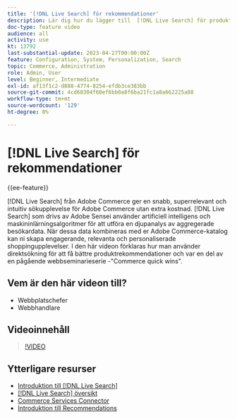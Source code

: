 ```yaml
---
title: '[!DNL Live Search] för rekommendationer'
description: Lär dig hur du lägger till  [!DNL Live Search] för produktrekommendationer i din butik och skapar engagerande, relevanta och personaliserade shoppingupplevelser.
doc-type: feature video
audience: all
activity: use
kt: 13792
last-substantial-update: 2023-04-27T00:00:00Z
feature: Configuration, System, Personalization, Search
topic: Commerce, Administration
role: Admin, User
level: Beginner, Intermediate
exl-id: af13f1c2-d888-4774-8254-efdb3ce383bb
source-git-commit: 4cd68304f60ef6bb0a8f6ba21fc1a8a662225a88
workflow-type: tm+mt
source-wordcount: '129'
ht-degree: 0%

---
```


# [!DNL Live Search] för rekommendationer

{{ee-feature}}

[!DNL Live Search] från Adobe Commerce ger en snabb, superrelevant och intuitiv sökupplevelse för Adobe Commerce utan extra kostnad. [!DNL Live Search] som drivs av Adobe Sensei använder artificiell intelligens och maskininlärningsalgoritmer för att utföra en djupanalys av aggregerade besökardata. När dessa data kombineras med er Adobe Commerce-katalog kan ni skapa engagerande, relevanta och personaliserade shoppingupplevelser. I den här videon förklaras hur man använder direktsökning för att få bättre produktrekommendationer och var en del av en pågående webbseminarieserie -&quot;Commerce quick wins&quot;.

## Vem är den här videon till?

- Webbplatschefer
- Webbhandlare

## Videoinnehåll

>[!VIDEO](https://video.tv.adobe.com/v/3412586?quality=12&learn=on)


## Ytterligare resurser

- [Introduktion till [!DNL Live Search]](https://experienceleague.adobe.com/docs/commerce-learn/tutorials/marketing/live-search.html?lang=sv-SE)
- [[!DNL Live Search] översikt](https://experienceleague.adobe.com/docs/commerce-merchant-services/live-search/overview.html?lang=sv-SE)
- [Commerce Services Connector](https://experienceleague.adobe.com/docs/commerce-merchant-services/user-guides/integration-services/saas.html?lang=sv-SE)
- [Introduktion till Recommendations](https://experienceleague.adobe.com/docs/commerce-merchant-services/product-recommendations/overview.html?lang=sv-SE)
